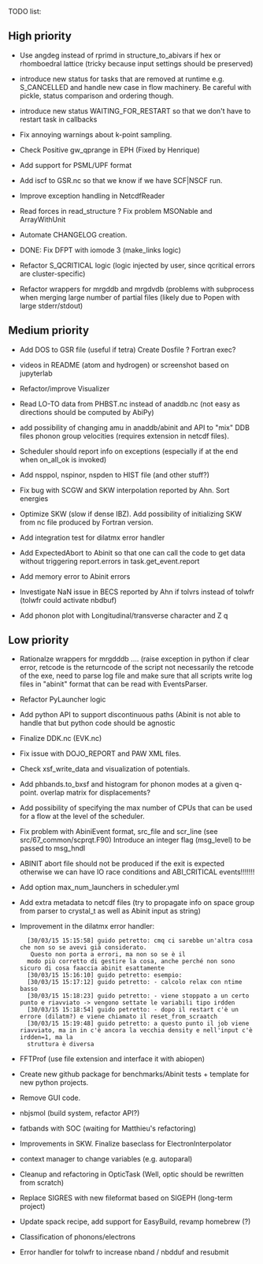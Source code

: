 TODO list:

## High priority

* Use angdeg instead of rprimd in structure_to_abivars if hex or rhomboedral lattice
  (tricky because input settings should be preserved)

* introduce new status for tasks that are removed at runtime e.g. S_CANCELLED
  and handle new case in flow machinery. Be careful with pickle, status comparison and ordering though.

* introduce new status WAITING_FOR_RESTART
  so that we don't have to restart task in callbacks

* Fix annoying warnings about k-point sampling.

* Check Positive gw_qprange in EPH (Fixed by Henrique)

* Add support for PSML/UPF format

* Add iscf to GSR.nc so that we know if we have SCF|NSCF run.

* Improve exception handling in NetcdfReader

* Read forces in read_structure ? Fix problem  MSONable and ArrayWithUnit

* Automate CHANGELOG creation.

* DONE: Fix DFPT with iomode 3 (make_links logic)

* Refactor S_QCRITICAL logic (logic injected by user, since qcritical errors are cluster-specific)

* Refactor wrappers for mrgddb and mrgdvdb (problems with subprocess when
  merging large number of partial files (likely due to Popen with large stderr/stdout)

## Medium priority

* Add DOS to GSR file (useful if tetra)  Create Dosfile ? Fortran exec?

* videos in README (atom and hydrogen) or screenshot based on jupyterlab

* Refactor/improve Visualizer

* Read LO-TO data from PHBST.nc instead of anaddb.nc (not easy as directions should be computed by AbiPy)

* add possibility of changing amu in anaddb/abinit and API to "mix" DDB files
  phonon group velocities (requires extension in netcdf files).

* Scheduler should report info on exceptions (especially if at the end when on_all_ok is invoked)

* Add nsppol, nspinor, nspden to HIST file (and other stuff?)

* Fix bug with SCGW and SKW interpolation reported by Ahn. Sort energies

* Optimize SKW (slow if dense IBZ). Add possibility of initializing SKW
  from nc file produced by Fortran version.

* Add integration test for dilatmx error handler

* Add ExpectedAbort to Abinit so that one can call the code to get data without triggering
  report.errors in task.get_event.report

* Add memory error to Abinit errors

* Investigate NaN issue in BECS reported by Ahn if tolvrs instead of tolwfr (tolwfr could activate nbdbuf)

* Add phonon plot with Longitudinal/transverse character and Z q

## Low priority

* Rationalze wrappers for mrgdddb .... (raise exception in python if clear error, retcode
  is the returncode of the script not necessarily the retcode of the exe, need to
  parse log file and make sure that all scripts write log files in "abinit" format
  that can be read with EventsParser.

* Refactor PyLauncher logic

* Add python API to support discontinuous paths (Abinit is not able to handle that
  but python code should be agnostic

* Finalize DDK.nc (EVK.nc)

* Fix issue with DOJO_REPORT and PAW XML files.

* Check xsf_write_data and visualization of potentials.

* Add phbands.to_bxsf and histogram for phonon modes at a given q-point.
  overlap matrix for displacements?

* Add possibility of specifying the max number of CPUs that can be used
  for a flow at the level of the scheduler.

* Fix problem with AbiniEvent format, src_file and scr_line (see src/67_common/scprqt.F90)
  Introduce an integer flag (msg_level) to be passed to msg_hndl

* ABINIT abort file should not be produced if the exit is expected otherwise we
  can have IO race conditions and ABI_CRITICAL events!!!!!!!

* Add option max_num_launchers in scheduler.yml

* Add extra metadata to netcdf files (try to propagate info on space group from parser to crystal_t
  as well as Abinit input as string)

* Improvement in the dilatmx error handler:

        [30/03/15 15:15:58] guido petretto: cmq ci sarebbe un'altra cosa che non so se avevi già considerato.
         Questo non porta a errori, ma non so se è il
        modo più corretto di gestire la cosa, anche perché non sono sicuro di cosa faaccia abinit esattamente
        [30/03/15 15:16:10] guido petretto: esempio:
        [30/03/15 15:17:12] guido petretto: - calcolo relax con ntime basso
        [30/03/15 15:18:23] guido petretto: - viene stoppato a un certo punto e riavviato -> vengono settate le variabili tipo irdden
        [30/03/15 15:18:54] guido petretto: - dopo il restart c'è un errore (dilatm?) e viene chiamato il reset_from_scraatch
        [30/03/15 15:19:48] guido petretto: a questo punto il job viene riavviato, ma in in c'è ancora la vecchia density e nell'input c'è irdden=1, ma la
        struttura è diversa

* FFTProf (use file extension and interface it with abiopen)

* Create new github package for benchmarks/Abinit tests + template for new python projects.

* Remove GUI code.

* nbjsmol (build system, refactor API?)

* fatbands with SOC (waiting for Matthieu's refactoring)

* Improvements in SKW. Finalize baseclass for ElectronInterpolator

* context manager to change variables (e.g. autoparal)

* Cleanup and refactoring in OpticTask (Well, optic should be rewritten from scratch)

* Replace SIGRES with new fileformat based on SIGEPH (long-term project)

* Update spack recipe, add support for EasyBuild, revamp homebrew (?)

* Classification of phonons/electrons

* Error handler for tolwfr to increase nband / nbdduf and resubmit
